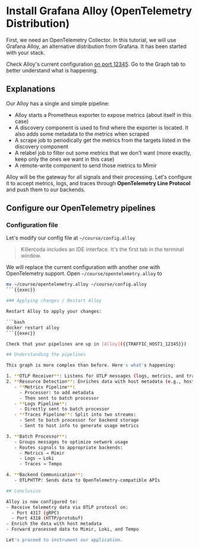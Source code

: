# Install Grafana Alloy (OpenTelemetry Distribution)

First, we need an OpenTelemetry Collector. In this tutorial, we will use Grafana Alloy, an alternative distribution from Grafana. It has been started with your stack.

Check Alloy's current configuration [on port 12345]({{TRAFFIC_HOST1_12345}}). Go to the Graph tab to better understand what is happening.

## Explanations

Our Alloy has a single and simple pipeline:
- Alloy starts a Prometheus exporter to expose metrics (about itself in this case)
- A discovery component is used to find where the exporter is located. It also adds some metadata to the metrics when scraped
- A scrape job to periodically get the metrics from the targets listed in the discovery component
- A relabel job to filter out some metrics that we don't want (more exactly, keep only the ones we want in this case)
- A remote-write component to send those metrics to Mimir

Alloy will be the gateway for all signals and their processing. Let's configure it to accept metrics, logs, and traces through **OpenTelemetry Line Protocol** and push them to our backends.

## Configure our OpenTelemetry pipelines

### Configuration file

Let's modify our config file at `~/course/config.alloy`

> Killercoda includes an IDE interface. It's the first tab in the terminal window.

We will replace the current configuration with another one with OpenTelemetry support. Open `~/course/opentelemetry.alloy` to 

```bash
mv ~/course/opentelemetry.alloy ~/course/config.alloy
```{{exec}}

### Applying changes / Restart Alloy

Restart Alloy to apply your changes:

```bash
docker restart alloy
```{{exec}}

Check that your pipelines are up in [Alloy]({{TRAFFIC_HOST1_12345}})

## Understanding the pipelines

This graph is more complex than before. Here's what's happening:

1. **OTLP Receiver**: Listens for OTLP messages (logs, metrics, and traces)
2. **Resource Detection**: Enriches data with host metadata (e.g., hostname) that the app might not be aware of. From here, each signal follows a different path:
   - **Metrics Pipeline**:
     - Processor: to add metadata
     - Then sent to batch processor
   - **Logs Pipeline**: 
     - Directly sent to batch processor
   - **Traces Pipeline**: Split into two streams:
     - Sent to batch processor for backend storage
     - Sent to host info to generate usage metrics

3. **Batch Processor**: 
   - Groups messages to optimize network usage
   - Routes signals to appropriate backends:
     - Metrics → Mimir
     - Logs → Loki
     - Traces → Tempo

4. **Backend Communication**:
   - OTLPHTTP: Sends data to OpenTelemetry-compatible APIs

## Conclusion

Alloy is now configured to:
- Receive telemetry data via OTLP protocol on:
  - Port 4317 (gRPC)
  - Port 4318 (HTTP/protobuf)
- Enrich the data with host metadata
- Forward processed data to Mimir, Loki, and Tempo

Let's proceed to instrument our application.
